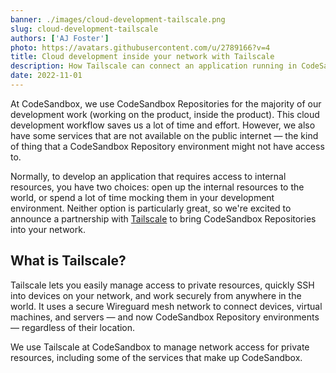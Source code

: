 ```yaml
---
banner: ./images/cloud-development-tailscale.png
slug: cloud-development-tailscale
authors: ['AJ Foster']
photo: https://avatars.githubusercontent.com/u/2789166?v=4
title: Cloud development inside your network with Tailscale
description: How Tailscale can connect an application running in CodeSandbox to your private resources.
date: 2022-11-01
---
```


At CodeSandbox, we use CodeSandbox Repositories for the majority of our development work (working on the product, inside the product).
This cloud development workflow saves us a lot of time and effort.
However, we also have some services that are not available on the public internet — the kind of thing that a CodeSandbox Repository environment might not have access to.

Normally, to develop an application that requires access to internal resources, you have two choices: open up the internal resources to the world, or spend a lot of time mocking them in your development environment.
Neither option is particularly great, so we're excited to announce a partnership with [Tailscale](https://tailscale.com/) to bring CodeSandbox Repositories into your network.

## What is Tailscale?

Tailscale lets you easily manage access to private resources, quickly SSH into devices on your network, and work securely from anywhere in the world.
It uses a secure Wireguard mesh network to connect devices, virtual machines, and servers — and now CodeSandbox Repository environments — regardless of their location.

We use Tailscale at CodeSandbox to manage network access for private resources, including some of the services that make up CodeSandbox.
